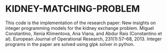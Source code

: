 # KIDNEY-MATCHING-PROBLEM
This code is the implementation of the research paper: New insights on integer programming models for the kidney exchange problem. Miguel Constantino, Xenia Klimentova, Ana Viana, and Abdur Rais (Constantino et al). European Journal of Operational Research, 231(1):57–68, 2013. Integer programs in the paper are solved using glpk solver in python.
